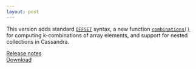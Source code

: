 ```yaml
---
layout: post
---
```


This version adds standard
[`OFFSET`](https://prestosql.io/docs/current/sql/select.html#offset-clause)
syntax, a new function
[`combinations()`](https://prestosql.io/docs/current/functions/array.html#combinations)
for computing k-combinations of array elements,
and support for nested collections in Cassandra.

[Release notes](https://prestosql.io/docs/current/release/release-311.html)   
[Download](https://prestosql.io/download.html)

